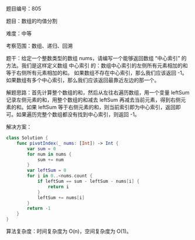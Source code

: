 题目编号：805

题目：数组的均值分割

难度：中等

考察范围：数组、递归、回溯

题干：给定一个整数类型的数组 nums，请编写一个能够返回数组 “中心索引” 的方法。我们是这样定义数组 中心索引 的：数组中心索引的左侧所有元素相加的和等于右侧所有元素相加的和。 如果数组不存在中心索引，那么我们应该返回 -1。如果数组有多个中心索引，那么我们应该返回最靠近左边的那一个。

解题思路：首先计算整个数组的和，然后从左往右遍历数组，用一个变量 leftSum 记录左侧元素的和，用整个数组的和减去 leftSum 再减去当前元素，得到右侧元素的和。如果 leftSum 等于右侧元素的和，则当前索引即为中心索引，返回即可。如果遍历完整个数组都没有找到中心索引，则返回 -1。

解决方案：

```swift
class Solution {
    func pivotIndex(_ nums: [Int]) -> Int {
        var sum = 0
        for num in nums {
            sum += num
        }
        var leftSum = 0
        for i in 0..<nums.count {
            if leftSum == sum - leftSum - nums[i] {
                return i
            }
            leftSum += nums[i]
        }
        return -1
    }
}
```

算法复杂度：时间复杂度为 O(n)，空间复杂度为 O(1)。